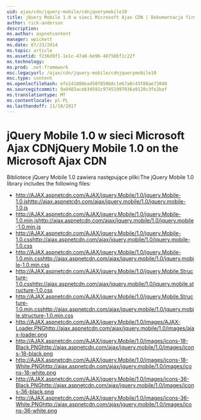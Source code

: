 ```yaml
---
uid: ajax/cdn/jquery-mobile/cdnjquerymobile10
title: jQuery Mobile 1.0 w sieci Microsoft Ajax CDN | Dokumentacja firmy Microsoft
author: rick-anderson
description: 
ms.author: aspnetcontent
manager: wpickett
ms.date: 07/23/2014
ms.topic: article
ms.assetid: f236d9f1-1e1c-47a0-be96-40758bf1c22f
ms.technology: 
ms.prod: .net-framework
msc.legacyurl: /ajax/cdn/jquery-mobile/cdnjquerymobile10
msc.type: content
ms.openlocfilehash: efe241808ea458f850b8c1e67a0c43f88ae72040
ms.sourcegitcommit: 9a9483aceb34591c97451997036a9120c3fe2baf
ms.translationtype: MT
ms.contentlocale: pl-PL
ms.lasthandoff: 11/10/2017
---
```

<a name="jquery-mobile-10-on-the-microsoft-ajax-cdn"></a><span data-ttu-id="1bc3e-102">jQuery Mobile 1.0 w sieci Microsoft Ajax CDN</span><span class="sxs-lookup"><span data-stu-id="1bc3e-102">jQuery Mobile 1.0 on the Microsoft Ajax CDN</span></span>
====================
<span data-ttu-id="1bc3e-103">Bibliotece jQuery Mobile 1.0 zawiera następujące pliki:</span><span class="sxs-lookup"><span data-stu-id="1bc3e-103">The jQuery Mobile 1.0 library includes the following files:</span></span>

- <span data-ttu-id="1bc3e-104">http://AJAX.aspnetcdn.com/AJAX/jquery.Mobile/1.0/jquery.Mobile-1.0.js</span><span class="sxs-lookup"><span data-stu-id="1bc3e-104">http://ajax.aspnetcdn.com/ajax/jquery.mobile/1.0/jquery.mobile-1.0.js</span></span>
- <span data-ttu-id="1bc3e-105">http://AJAX.aspnetcdn.com/AJAX/jquery.Mobile/1.0/jquery.Mobile-1.0.min.js</span><span class="sxs-lookup"><span data-stu-id="1bc3e-105">http://ajax.aspnetcdn.com/ajax/jquery.mobile/1.0/jquery.mobile-1.0.min.js</span></span>
- <span data-ttu-id="1bc3e-106">http://AJAX.aspnetcdn.com/AJAX/jquery.Mobile/1.0/jquery.Mobile-1.0.css</span><span class="sxs-lookup"><span data-stu-id="1bc3e-106">http://ajax.aspnetcdn.com/ajax/jquery.mobile/1.0/jquery.mobile-1.0.css</span></span>
- <span data-ttu-id="1bc3e-107">http://AJAX.aspnetcdn.com/AJAX/jquery.Mobile/1.0/jquery.Mobile-1.0.min.css</span><span class="sxs-lookup"><span data-stu-id="1bc3e-107">http://ajax.aspnetcdn.com/ajax/jquery.mobile/1.0/jquery.mobile-1.0.min.css</span></span>
- <span data-ttu-id="1bc3e-108">http://AJAX.aspnetcdn.com/AJAX/jquery.Mobile/1.0/jquery.Mobile.Structure-1.0.css</span><span class="sxs-lookup"><span data-stu-id="1bc3e-108">http://ajax.aspnetcdn.com/ajax/jquery.mobile/1.0/jquery.mobile.structure-1.0.css</span></span>
- <span data-ttu-id="1bc3e-109">http://AJAX.aspnetcdn.com/AJAX/jquery.Mobile/1.0/jquery.Mobile.Structure-1.0.min.css</span><span class="sxs-lookup"><span data-stu-id="1bc3e-109">http://ajax.aspnetcdn.com/ajax/jquery.mobile/1.0/jquery.mobile.structure-1.0.min.css</span></span>
- <span data-ttu-id="1bc3e-110">http://AJAX.aspnetcdn.com/AJAX/jquery.Mobile/1.0/images/AJAX-Loader.PNG</span><span class="sxs-lookup"><span data-stu-id="1bc3e-110">http://ajax.aspnetcdn.com/ajax/jquery.mobile/1.0/images/ajax-loader.png</span></span>
- <span data-ttu-id="1bc3e-111">http://AJAX.aspnetcdn.com/AJAX/jquery.Mobile/1.0/images/icons-18-Black.PNG</span><span class="sxs-lookup"><span data-stu-id="1bc3e-111">http://ajax.aspnetcdn.com/ajax/jquery.mobile/1.0/images/icons-18-black.png</span></span>
- <span data-ttu-id="1bc3e-112">http://AJAX.aspnetcdn.com/AJAX/jquery.Mobile/1.0/images/icons-18-White.PNG</span><span class="sxs-lookup"><span data-stu-id="1bc3e-112">http://ajax.aspnetcdn.com/ajax/jquery.mobile/1.0/images/icons-18-white.png</span></span>
- <span data-ttu-id="1bc3e-113">http://AJAX.aspnetcdn.com/AJAX/jquery.Mobile/1.0/images/icons-36-Black.PNG</span><span class="sxs-lookup"><span data-stu-id="1bc3e-113">http://ajax.aspnetcdn.com/ajax/jquery.mobile/1.0/images/icons-36-black.png</span></span>
- <span data-ttu-id="1bc3e-114">http://AJAX.aspnetcdn.com/AJAX/jquery.Mobile/1.0/images/icons-36-White.PNG</span><span class="sxs-lookup"><span data-stu-id="1bc3e-114">http://ajax.aspnetcdn.com/ajax/jquery.mobile/1.0/images/icons-36-white.png</span></span>
